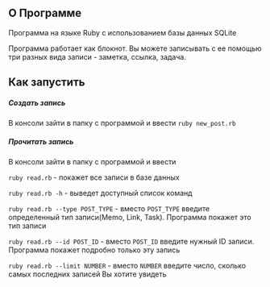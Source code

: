 ## О Программе
Программа на языке Ruby с использованием базы данных SQLite

Программа работает как блокнот. Вы можете записывать с ее помощью три разных вида записи - заметка, ссылка, задача.

## Как запустить
##### Создать запись
В консоли зайти в папку с программой и ввести `ruby new_post.rb`
##### Прочитать запись
В консоли зайти в папку с программой и ввести 

`ruby read.rb` - покажет все записи в базе данных

`ruby read.rb -h` - выведет доступный список команд

`ruby read.rb --type POST_TYPE` - вместо `POST_TYPE` введите определенный тип записи(Memo, Link, Task). Программа покажет это тип записи

`ruby read.rb --id POST_ID` - вместо `POST_ID` введите нужный ID записи. Программа покажет подробно только эту запись

`ruby read.rb --limit NUMBER` - вместо `NUMBER` введите число, сколько самых последних записей Вы хотите увидеть 